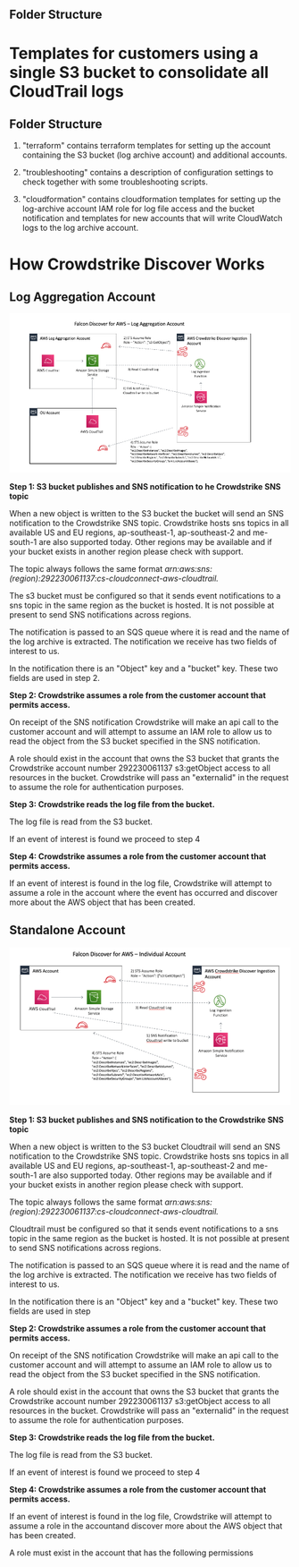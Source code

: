 ## Folder Structure

# Templates for customers using a single S3 bucket to consolidate all CloudTrail logs

## Folder Structure

1) "terraform" contains terraform templates for setting up the account containing the S3 bucket (log archive account) and additional accounts. 

2) "troubleshooting" contains a description of configuration settings to check together with some troubleshooting scripts.

3) "cloudformation" contains cloudformation templates for setting up the log-archive account IAM role for log file access and the bucket notification and templates for new accounts that will write CloudWatch logs to the log archive account.

# How Crowdstrike Discover Works

## Log Aggregation Account

![Central Log Account)](troubleshooting/images/central-log-account.png)

**Step 1: S3 bucket publishes and SNS notification to he Crowdstrike SNS topic**

When a new object is written to the S3 bucket the bucket will send an SNS notification to the Crowdstrike SNS topic. Crowdstrike hosts sns topics in all available US and EU regions, ap-southeast-1, ap-southeast-2 and me-south-1 are also supported today. Other regions may be available and if your bucket exists in another region please check with support.

The topic always follows the same format _arn:aws:sns:(region):292230061137:cs-cloudconnect-aws-cloudtrail._

The s3 bucket must be configured so that it sends event notifications to a sns topic in the same region as the bucket is hosted. It is not possible at present to send SNS notifications across regions.

The notification is passed to an SQS queue where it is read and the name of the log archive is extracted. The notification we receive has two fields of interest to us.

In the notification there is an &quot;Object&quot; key and a &quot;bucket&quot; key. These two fields are used in step 2.


**Step 2: Crowdstrike assumes a role from the customer account that permits access.**

On receipt of the SNS notification Crowdstrike will make an api call to the customer account and will attempt to assume an IAM role to allow us to read the object from the S3 bucket specified in the SNS notification.


A role should exist in the account that owns the S3 bucket that grants the Crowdstrike account number 292230061137 s3:getObject access to all resources in the bucket. Crowdstrike will pass an &quot;externalid&quot; in the request to assume the role for authentication purposes.


**Step 3: Crowdstrike reads the log file from the bucket.**

The log file is read from the S3 bucket.

If an event of interest is found we proceed to step 4

**Step 4: Crowdstrike assumes a role from the customer account that permits access.**

If an event of interest is found in the log file, Crowdstrike will attempt to assume a role in the account where the event has occurred and discover more about the AWS object that has been created.




## Standalone Account

![Standalone Account)](troubleshooting/images/standalone-account.png)

**Step 1: S3 bucket publishes and SNS notification to the Crowdstrike SNS topic**

When a new object is written to the S3 bucket Cloudtrail will send an SNS notification to the Crowdstrike SNS topic. Crowdstrike hosts sns topics in all available US and EU regions, ap-southeast-1, ap-southeast-2 and me-south-1 are also supported today. Other regions may be available and if your bucket exists in another region please check with support.

The topic always follows the same format _arn:aws:sns:(region):292230061137:cs-cloudconnect-aws-cloudtrail._

Cloudtrail must be configured so that it sends event notifications to a sns topic in the same region as the bucket is hosted. It is not possible at present to send SNS notifications across regions.

The notification is passed to an SQS queue where it is read and the name of the log archive is extracted. The notification we receive has two fields of interest to us.

In the notification there is an &quot;Object&quot; key and a &quot;bucket&quot; key. These two fields are used in step

**Step 2: Crowdstrike assumes a role from the customer account that permits access.**

On receipt of the SNS notification Crowdstrike will make an api call to the customer account and will attempt to assume an IAM role to allow us to read the object from the S3 bucket specified in the SNS notification.

A role should exist in the account that owns the S3 bucket that grants the Crowdstrike account number 292230061137 s3:getObject access to all resources in the bucket. Crowdstrike will pass an &quot;externalid&quot; in the request to assume the role for authentication purposes.


**Step 3: Crowdstrike reads the log file from the bucket.**

The log file is read from the S3 bucket.

If an event of interest is found we proceed to step 4

**Step 4: Crowdstrike assumes a role from the customer account that permits access.**

If an event of interest is found in the log file, Crowdstrike will attempt to assume a role in the accountand discover more about the AWS object that has been created.

A role must exist in the account that has the following permissions

